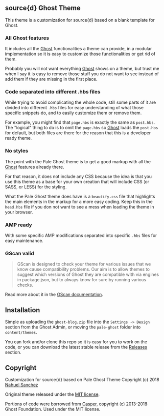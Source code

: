 ## source{d} Ghost Theme

This theme is a customization for source{d} based on a blank template for Ghost.

### All Ghost features

It includes all the [Ghost](https://ghost.org/) functionalities a theme can provide, in a modular implementation so it is easy to customize those functionalities or get rid of them.

Probably you will not want everything [Ghost](https://ghost.org/) shows on a theme, but trust me when I say it is easy to remove those stuff you do not want to see instead of add them if they are missing in the first place.

### Code separated into different .hbs files

While trying to avoid complicating the whole code, still some parts of it are divided into different `.hbs` files for easy understanding of what those specific snippets do, and to easily customize them or remove them.

For example, you might find that `page.hbs` is exactly the same as `post.hbs`. The "logical" thing to do is to omit the `page.hbs` so [Ghost](https://ghost.org/) loads the `post.hbs` for default, but both files are there for the reason that this is a developer ready theme.

### No styles

The point with the Pale Ghost theme is to get a good markup with all the [Ghost](https://ghost.org/) features already there.

For that reason, it does not include any CSS because the idea is that you use this theme as a base for your own creation that will include CSS (or SASS, or LESS) for the styling.

What the Pale Ghost theme does have is a `beautify.css` file that highlights the main elements in the markup for a more easy coding. Keep this in the `head.hbs` file if you don not want to see a mess when loading the theme in your browser.

### AMP ready

With some specific AMP modifications separated into specific `.hbs` files for easy maintenance.


### GScan valid

> GScan is designed to check your theme for various issues that we know cause compatibility problems. Our aim is to allow themes to suggest which versions of Ghost they are compatible with via engines in package.json, but to always know for sure by running various checks.

Read more about it in the [GScan documentation](https://themes.ghost.org/docs/gscan).


## Installation

Simple as uploading the `ghost-blog.zip` file into the `Settings -> Design` section from the Ghost Admin, or moving the `pale-ghost` folder into `content/themes`.

You can fork and/or clone this repo so it is easy for you to work on the code, or you can download the latest stable release from the [Releases](https://github.com/nahuelsanchez/pale-ghost/releases) section.


## Copyright

Customization for source{d} based on Pale Ghost Theme Copyright (c) 2018 [Nahuel Sanchez](https://www.nahuelsanchez.com/)

Original theme released under the [MIT license](LICENCE).

Portions of code were borrowed from [Casper](https://github.com/TryGhost/casper), copyright (c) 2013-2018 Ghost Foundation. Used under the MIT license.